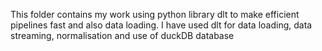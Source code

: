 This folder contains my work using python library dlt to make efficient pipelines fast and also data loading. I have used dlt for data loading, data streaming, normalisation and use of duckDB database
